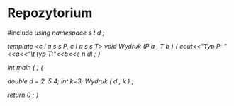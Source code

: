 # Repozytorium
#include <i o s t re am>
using namespace s t d ;

template <c l a s s P, c l a s s T> void Wydruk (P a , T b )
{
cout<<"Typ P: "<<a<<"\t typ T:"<<b<<e n dl ;
}

int main ( ) {


double d = 2. 5 4;
int k=3;
Wydruk ( d , k ) ;

return 0 ;
}
